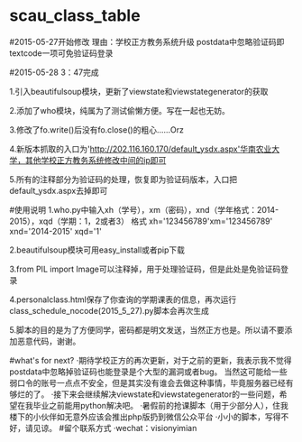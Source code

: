 # scau_class_table

#2015-05-27开始修改
理由：学校正方教务系统升级
      postdata中忽略验证码即textcode一项可免验证码登录

#2015-05-28 3：47完成


1.引入beautifulsoup模块，更新了viewstate和viewstategenerator的获取

2.添加了who模块，纯属为了测试偷懒方便。写在一起也无妨。

3.修改了fo.write()后没有fo.close()的粗心......Orz

4.新版本抓取的入口为'http://202.116.160.170/default_ysdx.aspx'华南农业大学，其他学校正方教务系统修改中间的ip即可

5.所有的注释部分为验证码的处理，恢复即为验证码版本，入口把default_ysdx.aspx去掉即可

#使用说明
1.who.py中输入xh（学号），xm（密码），xnd（学年格式：2014-2015），xqd（学期：1，2或者3）
格式  xh='123456789'xm='123456789' xnd='2014-2015' xqd='1'

2.beautifulsoup模块可用easy_install或者pip下载

3.from PIL import Image可以注释掉，用于处理验证码，但是此处是免验证码登录

4.personalclass.html保存了你查询的学期课表的信息，再次运行class_schedule_nocode(2015_5_27).py脚本会再次生成

5.脚本的目的是为了方便同学，密码都是明文发送，当然正方也是。所以请不要添加恶意代码，谢谢。

#what's for next?
·期待学校正方的再次更新，对于之前的更新，我表示我不觉得postdata中忽略掉验证码也能登录是个大型的漏洞或者bug。
当然这可能给一些弱口令的账号一点点不安全，但是其实没有谁会去做这种事情，毕竟服务器已经有够烂的了。
·接下来会继续解决viewstate和viewstategenerator的一些问题，希望在我毕业之前能用python解决吧。
·暑假前的抢课脚本（用于少部分人），住我楼下的小伙伴如无意外应该会推出php版扔到微信公众平台
·小小的脚本，写得不好，请见谅。
#留个联系方式
·wechat：visionyimian



